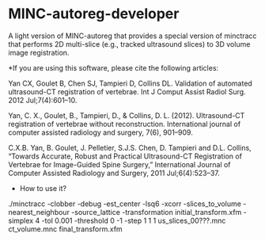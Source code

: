 # MINC-autoreg-developer
A light version of MINC-autoreg that provides a special version of minctracc that performs 2D multi-slice (e.g., tracked ultrasound slices) to 3D volume image registration.



*If you are using this software, please cite the following articles:

Yan CX, Goulet B, Chen SJ, Tampieri D, Collins DL. Validation of automated ultrasound-CT registration of vertebrae. Int J Comput Assist Radiol Surg. 2012 Jul;7(4):601–10.

Yan, C. X., Goulet, B., Tampieri, D., & Collins, D. L. (2012). Ultrasound-CT registration of vertebrae without reconstruction. International journal of computer assisted radiology and surgery, 7(6), 901–909.

C.X.B. Yan, B. Goulet, J. Pelletier, S.J.S. Chen, D. Tampieri and D.L. Collins, “Towards Accurate, Robust and Practical Ultrasound-CT Registration of Vertebrae for Image-Guided Spine Surgery,” International Journal of Computer Assisted Radiology and Surgery, 2011 Jul;6(4):523–37.

* How to use it?


./minctracc -clobber -debug -est_center -lsq6 -xcorr -slices_to_volume -nearest_neighbour -source_lattice -transformation initial_transform.xfm -simplex 4 -tol 0.001 -threshold 0 -1 -step 1 1 1 us_slices_00???.mnc ct_volume.mnc final_transform.xfm
